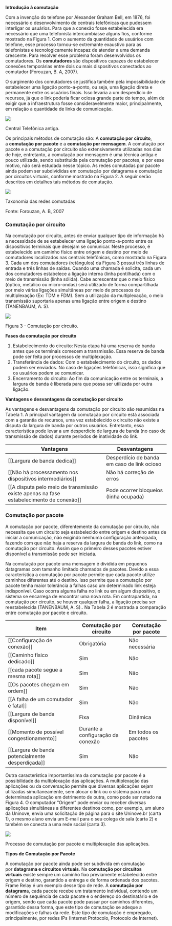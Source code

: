 **Introdução à comutação**

Com a invenção do telefone por Alexander Graham Bell, em 1876, foi necessário o desenvolvimento de centrais telefônicas que pudessem interligar os usuários. Para que a conexão fosse estabelecida era necessário que uma telefonista intercambiasse alguns fios, conforme mostrado na Figura 1. Com o aumento da quantidade de usuários com telefone, esse processo tornou-se extremante exaustivo para as telefonistas e tecnologicamente incapaz de atender a uma demanda crescente. Para resolver esse problema foram desenvolvidos os comutadores. Os **comutadores** são dispositivos capazes de estabelecer conexões temporárias entre dois ou mais dispositivos conectados ao comutador (Forouzan, B. A, 2007).

O surgimento dos comutadores se justifica também pela impossibilidade de estabelecer uma ligação ponto-a-ponto, ou seja, uma ligação direta e permanente entre os usuários finais. Isso levaria a um desperdício de recursos, já que o link poderia ficar ociosa grande parte do tempo, além de exigir que a infraestrutura fosse consideravelmente maior, principalmente, em relação a quantidade de links de comunicação.

[![](https://img.uninove.br/static/0/0/0/0/0/0/0/2/9/9/0/299089/19784.jpg)](https://img.uninove.br/static/0/0/0/0/0/0/0/2/9/9/0/299089/19784.jpg)

Central Telefônica antiga.

Os principais métodos de comutação são: A **comutação por circuito**, a **comutação por pacote** e a **comutação por mensagem**. A comutação por pacote e a comutação por circuito são extensivamente utilizadas nos dias de hoje, entretanto, a comutação por mensagem é uma técnica antiga e pouco utilizada, sendo substituída pela comutação por pacotes, e por esse motivo, não será estudada nesse tópico. As redes comutadas por pacote ainda podem ser subdivididas em comutação por datagrama e comutação por circuitos virtuais, conforme mostrado na Figura 2. A seguir serão descritos em detalhes tais métodos de comutação.

[![](https://img.uninove.br/static/0/0/0/0/0/0/0/3/5/0/6/350620/27373.png)](https://img.uninove.br/static/0/0/0/0/0/0/0/3/5/0/6/350620/27373.png)

Taxonomia das redes comutadas

Fonte: Forouzan, A. B, 2007

### Comutação por circuito

Na comutação por circuito, antes de enviar qualquer tipo de informação há a necessidade de se estabelecer uma ligação ponto-a-ponto entre os dispositivos terminais que desejam se comunicar. Neste processo, é estabelecido um caminho físico entre origem e destino por meio de comutadores localizados nas centrais telefônicas, como mostrado na Figura 3. Cada um dos comutadores (retângulos) da Figura 3 possui três linhas de entrada e três linhas de saídas. Quando uma chamada é solicita, cada um dos comutadores estabelece a ligação interna (linha pontilhada) com o meio de transmissão (linha sólida). Cabe acrescentar que o meio físico (óptico, metálico ou micro-ondas) será utilizado de forma compartilhada por meio várias ligações simultâneas por meio de processos de multiplexação (Ex: TDM e FDM). Sem a utilização da multiplexação, o meio transmissão suportaria apenas uma ligação entre origem e destino (TANENBAUM, A. S).

[![](https://img.uninove.br/static/0/0/0/0/0/0/0/2/4/0/6/240634/9222.jpg)](https://img.uninove.br/static/0/0/0/0/0/0/0/2/4/0/6/240634/9222.jpg)

Figura 3 - Comutação por circuito.

**Fases da comutação por circuito**

1. Estabelecimento do circuito: Nesta etapa há uma reserva de banda antes que os terminais comecem a transmissão. Essa reserva de banda pode ser feita por processos de multiplexação.
2. Transferência de dados: Com o estabelecimento do circuito, os dados podem ser enviados. No caso de ligações telefônicas, isso significa que os usuários podem se comunicar.
3. Encerramento do circuito: Ao fim da comunicação entre os terminais, a largura de banda é liberada para que possa ser utilizada por outra ligação.

**Vantagens e desvantagens da comutação por circuito**

As vantagens e desvantagens da comutação por circuito são resumidas na Tabela 1. A principal vantagem da comutação por circuito está associada com a garantia de recursos, uma vez estabelecido o circuito não existe a disputa da largura de banda por outros usuários. Entretanto, essa característica pode levar a um desperdício de largura de banda (no caso de transmissão de dados) durante períodos de inatividade do link.

|Vantagens|Desvantagens|
|---|---|
|[[Largura de banda dedica]]|Desperdício de banda em caso de link ocioso|
|[[Não há processamento nos dispositivos intermediários]]|Não há correção de erros|
|[[A disputa pelo meio de transmissão existe apenas na fase estabelecimento de conexão]]|Pode ocorrer bloqueios (linha ocupada)|

  
  

### Comutação por pacote

A comutação por pacote, diferentemente da comutação por circuito, não necessita que um circuito seja estabelecido entre origem e destino antes de iniciar a comunicação, não exigindo nenhuma configuração antecipada, fazendo com que não haja a reserva da largura de banda do link, como na comutação por circuito. Assim que o primeiro desses pacotes estiver disponível a transmissão pode ser iniciada.

Na comutação por pacote uma mensagem é dividida em pequenos datagramas com tamanho limitado chamados de pacotes. Devido a essa característica a comutação por pacote permite que cada pacote utilize caminhos diferentes até o destino. Isso permite que a comutação por pacote tenha maior tolerância a falhas caso um determinado link esteja indisponível. Caso ocorra alguma falha no link ou em algum dispositivo, o sistema se encarrega de encontrar uma nova rota. Em contrapartida, na comutação por circuito, se houver qualquer falha, a ligação precisa ser reestabelecida (TANENBAUM, A. S).. Na Tabela 2 é mostrada a comparação entre comutação por pacote e circuito.

|Item|Comutação por circuito|Comutação por pacote|
|---|---|---|
|[[Configuração de conexão]]|Obrigatória|Não necessária|
|[[Caminho físico dedicado]]|Sim|Não|
|[[cada pacote segue a mesma rota]]|Sim|Não|
|[[Os pacotes chegam em ordem]]|Sim|Não|
|[[A falha de um comutador é fatal]]|Sim|Não|
|[[Largura de banda disponível]]|Fixa|Dinâmica|
|[[Momento de possível congestionamento]]|Durante a configuração da conexão|Em todos os pacotes|
|[[Largura de banda potencialmente desperdiçada]]|Sim|Não|

  
  

Outra característica importantíssima da comutação por pacote é a possibilidade da multiplexação das aplicações. A multiplexação das aplicações ou da conversação permite que diversas aplicações sejam utilizadas simultaneamente, sem alocar o link ou o sistema para uma determinada aplicação em detrimento de outra, como pode ser notado na Figura 4. O computador “Origem” pode enviar ou receber diversas aplicações simultâneas a diferentes destinos como, por exemplo, um aluno da Uninove, envia uma solicitação de página para o site Uninove.br (carta 1), o mesmo aluno envia um E-mail para o seu colega de sala (carta 2) e também se conecta a uma rede social (carta 3).

[![](https://img.uninove.br/static/0/0/0/0/0/0/0/3/5/0/9/350920/27420.png)](https://img.uninove.br/static/0/0/0/0/0/0/0/3/5/0/9/350920/27420.png)

Processo de comutação por pacote e multiplexação das aplicações.

**Tipos de Comutação por Pacote**

A comutação por pacote ainda pode ser subdivida em comutação por **datagrama e circuitos virtuais**. Na **comutação por circuitos virtuais** existe sempre um caminho fixo previamente estabelecido entre origem e destino, garantido a entrega e de forma ordenada dos pacotes. Frame Relay é um exemplo desse tipo de rede. A **comutação por datagram**a, cada pacote recebe um tratamento individual, contendo um número de sequência de cada pacote e o endereço do destinatário e de origem, sendo que cada pacote pode passar por caminhos diferentes, garantido dessa forma, que este tipo de comutação se adeque a modificações e falhas da rede. Este tipo de comutação é empregado, principalmente, por redes IPs (Internet Protocolo, Protocolo de Internet).